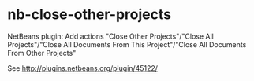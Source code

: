 nb-close-other-projects
=======================

NetBeans plugin: Add actions "Close Other Projects"/"Close All Projects"/"Close All Documents From This Project"/"Close All Documents From Other Projects"

See http://plugins.netbeans.org/plugin/45122/

